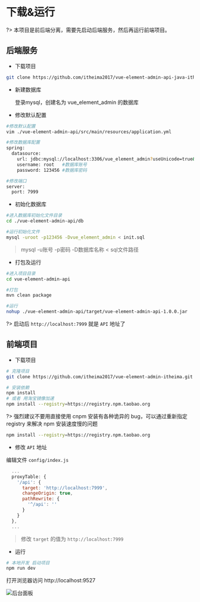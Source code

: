 # 下载&运行

?> 本项目是前后端分离，需要先启动后端服务，然后再运行前端项目。

## 后端服务

* 下载项目

```bash
git clone https://github.com/itheima2017/vue-element-admin-api-java-itheima.git
```

* 新建数据库

  登录mysql，创建名为 vue_element_admin 的数据库

* 修改默认配置

```bash
#修改默认配置
vim ./vue-element-admin-api/src/main/resources/application.yml

#修改数据库配置
spring:
  datasource:
    url: jdbc:mysql://localhost:3306/vue_element_admin?useUnicode=true&characterEncoding=utf8
    username: root   #数据库账号
    password: 123456 #数据库密码

#修改端口
server:
  port: 7999
```

* 初始化数据库

```bash
#进入数据库初始化文件目录
cd ./vue-element-admin-api/db

#运行初始化文件
mysql -uroot -p123456 -Dvue_element_admin < init.sql
```

> mysql -u账号 -p密码 -D数据库名称 < sql文件路径

* 打包及运行

```bash
#进入项目目录
cd vue-element-admin-api

#打包
mvn clean package

#运行
nohup ./vue-element-admin-api/target/vue-element-admin-api-1.0.0.jar
```

?> 启动后 `http://localhost:7999` 就是 `API` 地址了

## 前端项目

* 下载项目

```bash
# 克隆项目
git clone https://github.com/itheima2017/vue-element-admin-itheima.git

# 安装依赖
npm install
# 或者 用淘宝镜像加速
npm install --registry=https://registry.npm.taobao.org
```

?> 强烈建议不要用直接使用 cnpm 安装有各种诡异的 bug，可以通过重新指定 registry 来解决 npm 安装速度慢的问题

```bash
npm install --registry=https://registry.npm.taobao.org
```

* 修改 `API` 地址

编辑文件 `config/index.js`

```js
  ...
  proxyTable: {
    '/api': {
      target: 'http://localhost:7999',
      changeOrigin: true,
      pathRewrite: {
        '^/api': ''
      }
    }
  },
  ...
```

> 修改 `target` 的值为 `http://localhost:7999`

* 运行

```bash
# 本地开发 启动项目
npm run dev
```

打开浏览器访问 http://localhost:9527

![后台面板](http://or45inefq.bkt.clouddn.com/heima-admin-dashboard.png)
